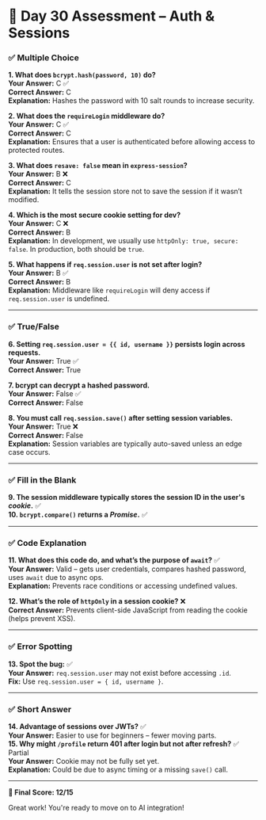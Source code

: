# 🧪 Day 30 Assessment – Auth & Sessions

### ✅ Multiple Choice

**1. What does `bcrypt.hash(password, 10)` do?**  
**Your Answer:** C ✅  
**Correct Answer:** C  
**Explanation:** Hashes the password with 10 salt rounds to increase security.

**2. What does the `requireLogin` middleware do?**  
**Your Answer:** C ✅  
**Correct Answer:** C  
**Explanation:** Ensures that a user is authenticated before allowing access to protected routes.

**3. What does `resave: false` mean in `express-session`?**  
**Your Answer:** B ❌  
**Correct Answer:** C  
**Explanation:** It tells the session store not to save the session if it wasn’t modified.

**4. Which is the most secure cookie setting for dev?**  
**Your Answer:** C ❌  
**Correct Answer:** B  
**Explanation:** In development, we usually use `httpOnly: true, secure: false`. In production, both should be `true`.

**5. What happens if `req.session.user` is not set after login?**  
**Your Answer:** B ✅  
**Correct Answer:** B  
**Explanation:** Middleware like `requireLogin` will deny access if `req.session.user` is undefined.

---

### ✅ True/False

**6. Setting `req.session.user = {{ id, username }}` persists login across requests.**  
**Your Answer:** True ✅  
**Correct Answer:** True

**7. bcrypt can decrypt a hashed password.**  
**Your Answer:** False ✅  
**Correct Answer:** False

**8. You must call `req.session.save()` after setting session variables.**  
**Your Answer:** True ❌  
**Correct Answer:** False  
**Explanation:** Session variables are typically auto-saved unless an edge case occurs.

---

### ✅ Fill in the Blank

**9. The session middleware typically stores the session ID in the user's _cookie_.** ✅  
**10. `bcrypt.compare()` returns a _Promise_.** ✅

---

### ✅ Code Explanation

**11. What does this code do, and what’s the purpose of `await`?** ✅  
**Your Answer:** Valid – gets user credentials, compares hashed password, uses `await` due to async ops.  
**Explanation:** Prevents race conditions or accessing undefined values.

**12. What’s the role of `httpOnly` in a session cookie?** ❌  
**Correct Answer:** Prevents client-side JavaScript from reading the cookie (helps prevent XSS).

---

### ✅ Error Spotting

**13. Spot the bug:** ✅  
**Your Answer:** `req.session.user` may not exist before accessing `.id`.  
**Fix:** Use `req.session.user = { id, username }`.

---

### ✅ Short Answer

**14. Advantage of sessions over JWTs?** ✅  
**Your Answer:** Easier to use for beginners – fewer moving parts.  
**15. Why might `/profile` return 401 after login but not after refresh?** ✅ Partial  
**Your Answer:** Cookie may not be fully set yet.  
**Explanation:** Could be due to async timing or a missing `save()` call.

---

**🧠 Final Score: 12/15**

Great work! You're ready to move on to AI integration!
